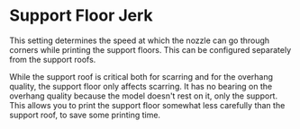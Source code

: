 Support Floor Jerk
====
This setting determines the speed at which the nozzle can go through corners while printing the support floors. This can be configured separately from the support roofs.

While the support roof is critical both for scarring and for the overhang quality, the support floor only affects scarring. It has no bearing on the overhang quality because the model doesn't rest on it, only the support. This allows you to print the support floor somewhat less carefully than the support roof, to save some printing time.